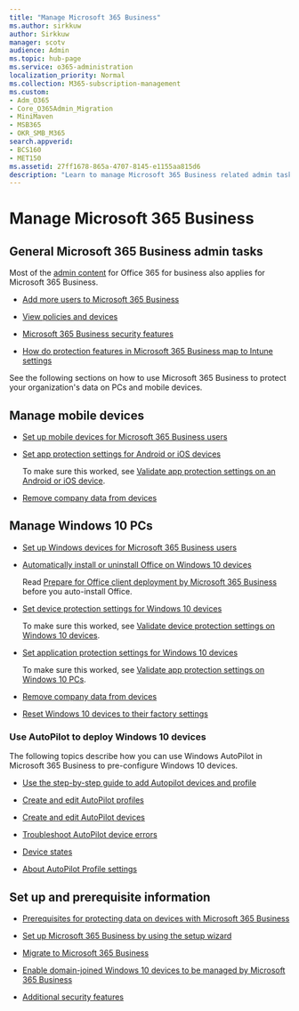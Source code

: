 ```yaml
---
title: "Manage Microsoft 365 Business"
ms.author: sirkkuw
author: Sirkkuw
manager: scotv
audience: Admin
ms.topic: hub-page
ms.service: o365-administration
localization_priority: Normal
ms.collection: M365-subscription-management 
ms.custom:
- Adm_O365
- Core_O365Admin_Migration
- MiniMaven
- MSB365
- OKR_SMB_M365
search.appverid:
- BCS160
- MET150
ms.assetid: 27ff1678-865a-4707-8145-e1155aa815d6
description: "Learn to manage Microsoft 365 Business related admin tasks, mobile devices, Windows 10 PCs, and many such tasks."
---
```


# Manage Microsoft 365 Business

## General Microsoft 365 Business admin tasks

Most of the [admin content](/Office365/Admin/admin-home.md) for Office 365 for business also applies for Microsoft 365 Business.

- [Add more users to Microsoft 365 Business](add-users-m365b.md)
    
- [View policies and devices](view-policies-and-devices.md)
    
- [Microsoft 365 Business security features](security-features.md)
    
- [How do protection features in Microsoft 365 Business map to Intune settings](map-protection-features-to-intune-settings.md)
    
See the following sections on how to use Microsoft 365 Business to protect your organization's data on PCs and mobile devices.
  
## Manage mobile devices

- [Set up mobile devices for Microsoft 365 Business users](set-up-mobile-devices.md)
    
- [Set app protection settings for Android or iOS devices](app-protection-settings-for-android-and-ios.md)
    
    To make sure this worked, see [Validate app protection settings on an Android or iOS device](validate-settings-on-android-or-ios.md). 
    
- [Remove company data from devices](remove-company-data.md)
    
## Manage Windows 10 PCs

- [Set up Windows devices for Microsoft 365 Business users](set-up-windows-devices.md)
    
- [Automatically install or uninstall Office on Windows 10 devices](auto-install-or-uninstall-office.md)
    
    Read [Prepare for Office client deployment by Microsoft 365 Business](prepare-for-office-client-deployment.md) before you auto-install Office. 
    
- [Set device protection settings for Windows 10 devices](protection-settings-for-windows-10-pcs.md)
    
    To make sure this worked, see [Validate device protection settings on Windows 10 devices](validate-settings-on-windows-10-pcs.md). 
    
- [Set application protection settings for Windows 10 devices](protection-settings-for-windows-10-devices.md)
    
    To make sure this worked, see [Validate app protection settings on Windows 10 PCs](validate-protection-settings-on-windows-10-pcs.md). 
    
- [Remove company data from devices](remove-company-data.md)
    
- [Reset Windows 10 devices to their factory settings](reset-devices-to-factory-settings.md)
    
### Use AutoPilot to deploy Windows 10 devices

The following topics describe how you can use Windows AutoPilot in Microsoft 365 Business to pre-configure Windows 10 devices.
  
- [Use the step-by-step guide to add Autopilot devices and profile](add-autopilot-devices-and-profile.md)
    
- [Create and edit AutoPilot profiles](create-and-edit-autopilot-profiles.md)
    
- [Create and edit AutoPilot devices](create-and-edit-autopilot-devices.md)
    
- [Troubleshoot AutoPilot device errors](troubleshoot-autopilot-errors.md)
    
- [Device states](device-states.md)
    
- [About AutoPilot Profile settings](autopilot-profile-settings.md)
    
## Set up and prerequisite information

- [Prerequisites for protecting data on devices with Microsoft 365 Business](pre-requisites-for-data-protection.md)
    
- [Set up Microsoft 365 Business by using the setup wizard](set-up.md)
    
- [Migrate to Microsoft 365 Business](migrate-to-microsoft-365-business.md)
    
- [Enable domain-joined Windows 10 devices to be managed by Microsoft 365 Business](manage-windows-devices.md)
    
- [Additional security features](security-features.md#additional-security-features)
